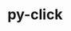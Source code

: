 ---
title: "py-click"
layout: cache
categories: [package, develop]
meta: {"compilers": ["apple-clang@=15.0.0", "gcc@=11.4.0", "gcc@=13.2.0", "gcc@=7.5.0"], "num_specs": 17, "num_specs_by_stack": {"hep": 4, "ml-darwin-aarch64-mps": 1, "ml-linux-aarch64-cpu": 4, "ml-linux-aarch64-cuda": 4, "ml-linux-x86_64-cpu": 4, "ml-linux-x86_64-cuda": 4, "radiuss": 3, "root": 17}, "oss": ["ubuntu18.04", "ubuntu22.04", "ubuntu24.04", "ventura"], "platforms": ["darwin", "linux"], "stacks": ["hep", "ml-darwin-aarch64-mps", "ml-linux-aarch64-cpu", "ml-linux-aarch64-cuda", "ml-linux-x86_64-cpu", "ml-linux-x86_64-cuda", "radiuss", "root"], "targets": ["aarch64", "x86_64_v3"], "versions": ["8.1.7", "8.1.8"]}
spec_details: [{"compiler": "gcc@=11.4.0", "hash": "3nk7knrryje27ym37aea4b5nnf4ietmx", "os": "ubuntu22.04", "platform": "linux", "size": "-", "stacks": ["hep", "root"], "tarball": "https://binaries.spack.io/develop/build_cache/linux-ubuntu22.04-x86_64_v3/gcc-11.4.0/py-click-8.1.8/linux-ubuntu22.04-x86_64_v3-gcc-11.4.0-py-click-8.1.8-3nk7knrryje27ym37aea4b5nnf4ietmx.spack", "target": "x86_64_v3", "variants": ["build_system=python_pip"], "versions": ["8.1.8"]}, {"compiler": "gcc@=11.4.0", "hash": "5r4svuididc4pc325ulqx43i3zvbkroa", "os": "ubuntu22.04", "platform": "linux", "size": "-", "stacks": ["hep", "root"], "tarball": "https://binaries.spack.io/develop/build_cache/linux-ubuntu22.04-x86_64_v3/gcc-11.4.0/py-click-8.1.8/linux-ubuntu22.04-x86_64_v3-gcc-11.4.0-py-click-8.1.8-5r4svuididc4pc325ulqx43i3zvbkroa.spack", "target": "x86_64_v3", "variants": ["build_system=python_pip"], "versions": ["8.1.8"]}, {"compiler": "gcc@=13.2.0", "hash": "b27ub2ikjffjay4esp3u47vvlbeaijrq", "os": "ubuntu24.04", "platform": "linux", "size": "-", "stacks": ["ml-linux-aarch64-cpu", "ml-linux-aarch64-cuda", "root"], "tarball": "https://binaries.spack.io/develop/build_cache/linux-ubuntu24.04-aarch64/gcc-13.2.0/py-click-8.1.8/linux-ubuntu24.04-aarch64-gcc-13.2.0-py-click-8.1.8-b27ub2ikjffjay4esp3u47vvlbeaijrq.spack", "target": "aarch64", "variants": ["build_system=python_pip"], "versions": ["8.1.8"]}, {"compiler": "gcc@=13.2.0", "hash": "b356uhfjoh6qong63pbeajyfjzb56ia4", "os": "ubuntu24.04", "platform": "linux", "size": "-", "stacks": ["ml-linux-x86_64-cpu", "ml-linux-x86_64-cuda", "root"], "tarball": "https://binaries.spack.io/develop/build_cache/linux-ubuntu24.04-x86_64_v3/gcc-13.2.0/py-click-8.1.8/linux-ubuntu24.04-x86_64_v3-gcc-13.2.0-py-click-8.1.8-b356uhfjoh6qong63pbeajyfjzb56ia4.spack", "target": "x86_64_v3", "variants": ["build_system=python_pip"], "versions": ["8.1.8"]}, {"compiler": "gcc@=7.5.0", "hash": "bddqis4jb2lh2qbsakfkrnu5fsykbe75", "os": "ubuntu18.04", "platform": "linux", "size": "-", "stacks": ["radiuss", "root"], "tarball": "https://binaries.spack.io/develop/build_cache/linux-ubuntu18.04-x86_64_v3/gcc-7.5.0/py-click-8.1.8/linux-ubuntu18.04-x86_64_v3-gcc-7.5.0-py-click-8.1.8-bddqis4jb2lh2qbsakfkrnu5fsykbe75.spack", "target": "x86_64_v3", "variants": ["build_system=python_pip"], "versions": ["8.1.8"]}, {"compiler": "gcc@=13.2.0", "hash": "beozou5kq3wtucyukzxlrifrzzo4bpox", "os": "ubuntu24.04", "platform": "linux", "size": "-", "stacks": ["ml-linux-aarch64-cpu", "ml-linux-aarch64-cuda", "root"], "tarball": "https://binaries.spack.io/develop/build_cache/linux-ubuntu24.04-aarch64/gcc-13.2.0/py-click-8.1.8/linux-ubuntu24.04-aarch64-gcc-13.2.0-py-click-8.1.8-beozou5kq3wtucyukzxlrifrzzo4bpox.spack", "target": "aarch64", "variants": ["build_system=python_pip"], "versions": ["8.1.8"]}, {"compiler": "gcc@=11.4.0", "hash": "cdovmbyuijtcd6jbp5skehgvghjstidl", "os": "ubuntu22.04", "platform": "linux", "size": "-", "stacks": ["hep", "root"], "tarball": "https://binaries.spack.io/develop/build_cache/linux-ubuntu22.04-x86_64_v3/gcc-11.4.0/py-click-8.1.8/linux-ubuntu22.04-x86_64_v3-gcc-11.4.0-py-click-8.1.8-cdovmbyuijtcd6jbp5skehgvghjstidl.spack", "target": "x86_64_v3", "variants": ["build_system=python_pip"], "versions": ["8.1.8"]}, {"compiler": "gcc@=13.2.0", "hash": "cjlek4kcl7djfodpjwjowlvetieq3i3k", "os": "ubuntu24.04", "platform": "linux", "size": "-", "stacks": ["ml-linux-aarch64-cpu", "ml-linux-aarch64-cuda", "root"], "tarball": "https://binaries.spack.io/develop/build_cache/linux-ubuntu24.04-aarch64/gcc-13.2.0/py-click-8.1.8/linux-ubuntu24.04-aarch64-gcc-13.2.0-py-click-8.1.8-cjlek4kcl7djfodpjwjowlvetieq3i3k.spack", "target": "aarch64", "variants": ["build_system=python_pip"], "versions": ["8.1.8"]}, {"compiler": "gcc@=13.2.0", "hash": "faszv4kca2mykm6uamdihu3d6qw2xjxy", "os": "ubuntu24.04", "platform": "linux", "size": "-", "stacks": ["ml-linux-x86_64-cpu", "ml-linux-x86_64-cuda", "root"], "tarball": "https://binaries.spack.io/develop/build_cache/linux-ubuntu24.04-x86_64_v3/gcc-13.2.0/py-click-8.1.8/linux-ubuntu24.04-x86_64_v3-gcc-13.2.0-py-click-8.1.8-faszv4kca2mykm6uamdihu3d6qw2xjxy.spack", "target": "x86_64_v3", "variants": ["build_system=python_pip"], "versions": ["8.1.8"]}, {"compiler": "gcc@=13.2.0", "hash": "gqozmxcozzhlutrokf2iezrwiuv7exo3", "os": "ubuntu24.04", "platform": "linux", "size": "-", "stacks": ["ml-linux-x86_64-cpu", "ml-linux-x86_64-cuda", "root"], "tarball": "https://binaries.spack.io/develop/build_cache/linux-ubuntu24.04-x86_64_v3/gcc-13.2.0/py-click-8.1.8/linux-ubuntu24.04-x86_64_v3-gcc-13.2.0-py-click-8.1.8-gqozmxcozzhlutrokf2iezrwiuv7exo3.spack", "target": "x86_64_v3", "variants": ["build_system=python_pip"], "versions": ["8.1.8"]}, {"compiler": "gcc@=7.5.0", "hash": "hnsu2dzy7fmvir7plgvhoormkhcevske", "os": "ubuntu18.04", "platform": "linux", "size": "-", "stacks": ["radiuss", "root"], "tarball": "https://binaries.spack.io/develop/build_cache/linux-ubuntu18.04-x86_64_v3/gcc-7.5.0/py-click-8.1.8/linux-ubuntu18.04-x86_64_v3-gcc-7.5.0-py-click-8.1.8-hnsu2dzy7fmvir7plgvhoormkhcevske.spack", "target": "x86_64_v3", "variants": ["build_system=python_pip"], "versions": ["8.1.8"]}, {"compiler": "gcc@=13.2.0", "hash": "nr7b2gtbhy6efwn6ioglwoxvt326ynus", "os": "ubuntu24.04", "platform": "linux", "size": "-", "stacks": ["ml-linux-aarch64-cpu", "ml-linux-aarch64-cuda", "root"], "tarball": "https://binaries.spack.io/develop/build_cache/linux-ubuntu24.04-aarch64/gcc-13.2.0/py-click-8.1.8/linux-ubuntu24.04-aarch64-gcc-13.2.0-py-click-8.1.8-nr7b2gtbhy6efwn6ioglwoxvt326ynus.spack", "target": "aarch64", "variants": ["build_system=python_pip"], "versions": ["8.1.8"]}, {"compiler": "gcc@=11.4.0", "hash": "nt3a2n5pures5pylz4cc4yh3w6youahp", "os": "ubuntu22.04", "platform": "linux", "size": "-", "stacks": ["hep", "root"], "tarball": "https://binaries.spack.io/develop/build_cache/linux-ubuntu22.04-x86_64_v3/gcc-11.4.0/py-click-8.1.8/linux-ubuntu22.04-x86_64_v3-gcc-11.4.0-py-click-8.1.8-nt3a2n5pures5pylz4cc4yh3w6youahp.spack", "target": "x86_64_v3", "variants": ["build_system=python_pip"], "versions": ["8.1.8"]}, {"compiler": "gcc@=7.5.0", "hash": "orr65vbzn4t6cbuw5wkb4kc44qjdhmky", "os": "ubuntu18.04", "platform": "linux", "size": "-", "stacks": ["radiuss", "root"], "tarball": "https://binaries.spack.io/develop/build_cache/linux-ubuntu18.04-x86_64_v3/gcc-7.5.0/py-click-8.1.8/linux-ubuntu18.04-x86_64_v3-gcc-7.5.0-py-click-8.1.8-orr65vbzn4t6cbuw5wkb4kc44qjdhmky.spack", "target": "x86_64_v3", "variants": ["build_system=python_pip"], "versions": ["8.1.8"]}, {"compiler": "apple-clang@=15.0.0", "hash": "rnk4wmc5p4r2c3jdugi34jcmuz5eojdt", "os": "ventura", "platform": "darwin", "size": "-", "stacks": ["ml-darwin-aarch64-mps", "root"], "tarball": "https://binaries.spack.io/develop/build_cache/darwin-ventura-aarch64/apple-clang-15.0.0/py-click-8.1.7/darwin-ventura-aarch64-apple-clang-15.0.0-py-click-8.1.7-rnk4wmc5p4r2c3jdugi34jcmuz5eojdt.spack", "target": "aarch64", "variants": ["build_system=python_pip"], "versions": ["8.1.7"]}, {"compiler": "gcc@=13.2.0", "hash": "wxyojjyomemcdqrcvso7tuy3zevctzle", "os": "ubuntu24.04", "platform": "linux", "size": "-", "stacks": ["ml-linux-x86_64-cpu", "ml-linux-x86_64-cuda", "root"], "tarball": "https://binaries.spack.io/develop/build_cache/linux-ubuntu24.04-x86_64_v3/gcc-13.2.0/py-click-8.1.8/linux-ubuntu24.04-x86_64_v3-gcc-13.2.0-py-click-8.1.8-wxyojjyomemcdqrcvso7tuy3zevctzle.spack", "target": "x86_64_v3", "variants": ["build_system=python_pip"], "versions": ["8.1.8"]}, {"compiler": "gcc@=7.5.0", "hash": "y4jfcix2k7i7crk55ksfmqpdcutphwal", "os": "ubuntu18.04", "platform": "linux", "size": "-", "stacks": ["root"], "tarball": "https://binaries.spack.io/develop/build_cache/linux-ubuntu18.04-x86_64_v3/gcc-7.5.0/py-click-8.1.8/linux-ubuntu18.04-x86_64_v3-gcc-7.5.0-py-click-8.1.8-y4jfcix2k7i7crk55ksfmqpdcutphwal.spack", "target": "x86_64_v3", "variants": ["build_system=python_pip"], "versions": ["8.1.8"]}]
---